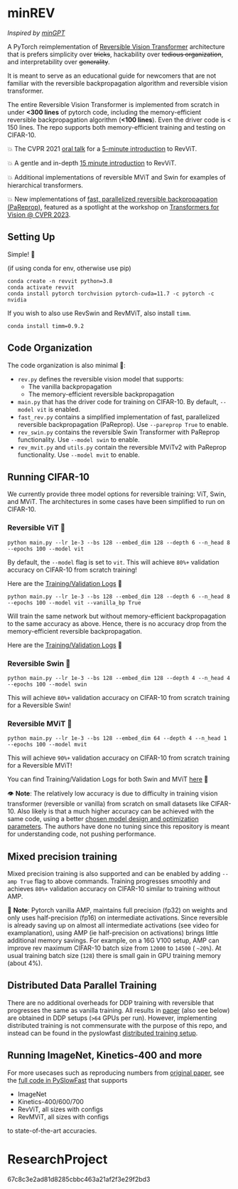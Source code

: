 

<h1> minREV </h1>

*Inspired by [minGPT](https://github.com/karpathy/minGPT)* 


A PyTorch reimplementation of [Reversible Vision Transformer](https://openaccess.thecvf.com/content/CVPR2022/papers/Mangalam_Reversible_Vision_Transformers_CVPR_2022_paper.pdf) architecture that is prefers simplicity over ~~tricks~~, hackability over ~~tedious organization~~, and interpretability over ~~generality~~. 

It is meant to serve as an educational guide for newcomers that are not familiar with the reversible backpropagation algorithm and reversible vision transformer. 

The entire Reversible Vision Transformer is implemented from scratch in under **<300 lines** of pytorch code, including the memory-efficient reversible backpropagation algorithm (**<100 lines**). Even the driver code is < 150 lines. The repo supports both memory-efficient training and testing on CIFAR-10.  

💥 The CVPR 2021 [oral talk](https://www.youtube.com/watch?v=AWu-f71C4Nk) for a [5-minute introduction](https://www.youtube.com/watch?v=AWu-f71C4Nk) to RevViT. 

💥 A gentle and in-depth [15 minute introduction](https://youtu.be/X_xyt26tkRY?t=3350) to RevViT.  

💥 Additional implementations of reversible MViT and Swin for examples of hierarchical transformers.

💥 New implementations of [fast, parallelized reversible backpropagation (PaReprop)](https://tylerzhu.com/pareprop/), featured as a spotlight at the workshop on [Transformers for Vision @ CVPR 2023](https://sites.google.com/view/t4v-cvpr23). 

<h2> Setting Up </h2>

Simple! 🌟

(if using conda for env, otherwise use pip)
```
conda create -n revvit python=3.8
conda activate revvit
conda install pytorch torchvision pytorch-cuda=11.7 -c pytorch -c nvidia
```

If you wish to also use RevSwin and RevMViT, also install ```timm```.
```
conda install timm=0.9.2
```

<h2> Code Organization </h2>

The code organization is also minimal 💫:

- `rev.py` defines the reversible vision model that supports: 
    -  The vanilla backpropagation 
    -  The memory-efficient reversible backpropagation    
- `main.py` that has the driver code for training on CIFAR-10. By default, `--model vit` is enabled.
- `fast_rev.py` contains a simplified implementation of fast, parallelized reversible backpropagation (PaReprop). Use `--pareprop True` to enable. 
- `rev_swin.py` contains the reversible Swin Transformer with PaReprop functionality. Use `--model swin` to enable.
- `rev_mvit.py` and `utils.py` contain the reversible MViTv2 with PaReprop functionality. Use `--model mvit` to enable. 

## Running CIFAR-10

We currently provide three model options for reversible training: ViT, Swin, and MViT. 
The architectures in some cases have been simplified to run on CIFAR-10.

### Reversible ViT 🍦

`python main.py --lr 1e-3 --bs 128 --embed_dim 128 --depth 6 --n_head 8 --epochs 100 --model vit`

By default, the `--model` flag is set to `vit`. This will achieve `80%+` validation accuracy on CIFAR-10 from scratch training! 

Here are the [Training/Validation Logs](https://api.wandb.ai/links/action_anticipation/d0hqnv67) 💯 

`python main.py --lr 1e-3 --bs 128 --embed_dim 128 --depth 6 --n_head 8 --epochs 100 --model vit --vanilla_bp True`

Will train the same network but without memory-efficient backpropagation to the same accuracy as above.
Hence, there is no accuracy drop from the memory-efficient reversible backpropagation.  

Here are the [Training/Validation Logs](https://api.wandb.ai/links/action_anticipation/r7k0v3kd) 💯 

### Reversible Swin 🐬

`python main.py --lr 1e-3 --bs 128 --embed_dim 128 --depth 4 --n_head 4 --epochs 100 --model swin`

This will achieve `80%+` validation accuracy on CIFAR-10 from scratch training for a Reversible Swin!

### Reversible MViT 🏰

`python main.py --lr 1e-3 --bs 128 --embed_dim 64 --depth 4 --n_head 1 --epochs 100 --model mvit`

This will achieve `90%+` validation accuracy on CIFAR-10 from scratch training for a Reversible MViT!

You can find Training/Validation Logs for both Swin and MViT [here](https://api.wandb.ai/links/tyleryzhu/rt2amae6) 💯 

👁️ **Note**: The relatively low accuracy is due to difficulty in training vision transformer (reversible or vanilla) from scratch on small datasets like CIFAR-10. Also likely is that a much higher accuracy can be achieved with the same code, using a better [chosen model design and optimization parameters](https://github.com/tysam-code/hlb-CIFAR10). The authors have done no tuning since this repository is meant for understanding code, not pushing performance. 

<h2> Mixed precision training </h2>

Mixed precision training is also supported and can be enabled by adding `--amp True` flag to above commands. Training progresses smoothly and achieves `80%+` validation accuracy on CIFAR-10 similar to training without AMP. 


📝  **Note**: Pytorch vanilla AMP, maintains full precision (fp32) on weights and only uses half-precision (fp16) on intermediate activations. Since reversible is already saving up on almost all intermediate activations (see video for examplanation), using AMP (ie half-precision on activations) brings little additional memory savings. For example, on a 16G V100 setup, AMP can improve rev maximum CIFAR-10 batch size from `12000` to `14500` ( `~20%`). At usual training batch size (`128`) there is small gain in GPU training memory (about 4%). 

<h2> Distributed Data Parallel Training </h2>

There are no additional overheads for DDP training with reversible that progresses the same as vanilla training. All results in [paper](https://arxiv.org/abs/2302.04869) (also see below) are obtained in DDP setups (`>64` GPUs per run). However, implementing distributed training is not commensurate with the purpose of this repo, and instead can be found in the pyslowfast [distributed training setup](https://github.com/facebookresearch/SlowFast/blob/99a655bd533d7fddd7f79509e3dfaae811767b5c/slowfast/models/build.py#L69-L83).  

<h2> Running ImageNet, Kinetics-400 and more </h2>

For more usecases such as reproducing numbers from [original paper](https://openaccess.thecvf.com/content/CVPR2022/papers/Mangalam_Reversible_Vision_Transformers_CVPR_2022_paper.pdf), see the [full code in PySlowFast](https://github.com/facebookresearch/SlowFast) that supports 

- ImageNet 
- Kinetics-400/600/700 
- RevViT, all sizes with configs 
- RevMViT, all sizes with configs 

to state-of-the-art accuracies. 



# ResearchProject
67c8c3e2ad81d8285cbbc463a21af2f3e29f2bd3
